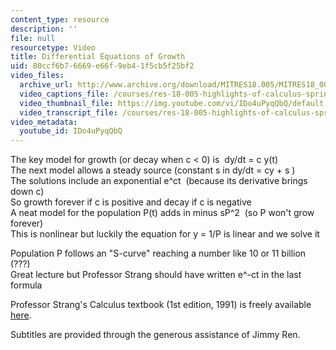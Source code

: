 ```yaml
---
content_type: resource
description: ''
file: null
resourcetype: Video
title: Differential Equations of Growth
uid: 80ccf6b7-6669-e66f-9eb4-1f5cb5f25bf2
video_files:
  archive_url: http://www.archive.org/download/MITRES18.005/MITRES18_005S10_DiffEqnsGrowth_300k.mp4
  video_captions_file: /courses/res-18-005-highlights-of-calculus-spring-2010/0e703a3bb7c75f22a5f9ad02b35d2158_IDo4uPyqQbQ.vtt
  video_thumbnail_file: https://img.youtube.com/vi/IDo4uPyqQbQ/default.jpg
  video_transcript_file: /courses/res-18-005-highlights-of-calculus-spring-2010/23f7d2325515488af1ac56551f422ac0_IDo4uPyqQbQ.pdf
video_metadata:
  youtube_id: IDo4uPyqQbQ
---
```


The key model for growth (or decay when c \< 0) is  dy/dt = c y(t)  
The next model allows a steady source (constant s in dy/dt = cy + s )  
The solutions include an exponential e^ct  (because its derivative brings down c)  
So growth forever if c is positive and decay if c is negative  
A neat model for the population P(t) adds in minus sP^2  (so P won't grow forever)  
This is nonlinear but luckily the equation for y = 1/P is linear and we solve it  
  
Population P follows an "S-curve" reaching a number like 10 or 11 billion (???)  
Great lecture but Professor Strang should have written e^-ct in the last formula

Professor Strang's Calculus textbook (1st edition, 1991) is freely available [here](/courses/res-18-001-calculus-online-textbook-spring-2005/).

Subtitles are provided through the generous assistance of Jimmy Ren.